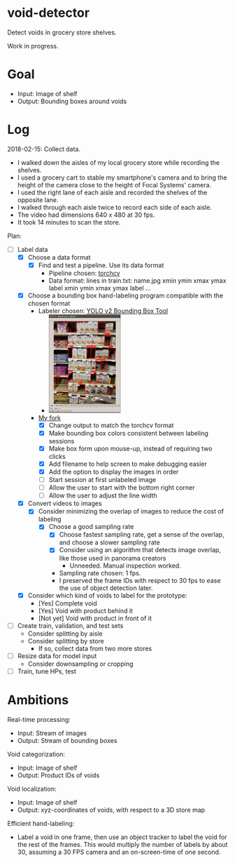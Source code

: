 # void-detector

Detect voids in grocery store shelves.

Work in progress.

# Goal

- Input: Image of shelf
- Output: Bounding boxes around voids

# Log

2018-02-15: Collect data.
- I walked down the aisles of my local grocery store while recording the shelves.
- I used a grocery cart to stable my smartphone's camera and to bring the height of the camera close to the height of Focal Systems' camera.
- I used the right lane of each aisle and recorded the shelves of the opposite lane.
- I walked through each aisle twice to record each side of each aisle.
- The video had dimensions 640 x 480 at 30 fps.
- It took 14 minutes to scan the store.

Plan:
- [ ] Label data
  - [x] Choose a data format
    - [x] Find and test a pipeline. Use its data format
      - Pipeline chosen: [torchcv](https://github.com/kuangliu/torchcv/)
      - Data format: lines in train.txt: name.jpg xmin ymin xmax ymax label xmin ymin xmax ymax label ...
  - [x] Choose a bounding box hand-labeling program compatible with the chosen format
    - Labeler chosen: [YOLO v2 Bounding Box Tool](https://github.com/Cartucho/yolo-boundingbox-labeler-GUI)
      - <img src="labeler.png" width="40%">
    - [My fork](https://github.com/MattKleinsmith/yolo-boundingbox-labeler-GUI/tree/patch-2)
        - [x] Change output to match the torchcv format
        - [x] Make bounding box colors consistent between labeling sessions
        - [x] Make box form upon mouse-up, instead of requiring two clicks
        - [x] Add filename to help screen to make debugging easier
        - [x] Add the option to display the images in order
        - [ ] Start session at first unlabeled image
        - [ ] Allow the user to start with the bottom right corner
        - [ ] Allow the user to adjust the line width
  - [x] Convert videos to images
    - [x] Consider minimizing the overlap of images to reduce the cost of labeling
      - [x] Choose a good sampling rate
        - [x] Choose fastest sampling rate, get a sense of the overlap, and choose a slower sampling rate
        - [x] Consider using an algorithm that detects image overlap, like those used in panorama creators
          - Unneeded. Manual inspection worked.
        - Sampling rate chosen: 1 fps.
        - I preserved the frame IDs with respect to 30 fps to ease the use of object detection later.
  - [x] Consider which kind of voids to label for the prototype:
    - [Yes] Complete void
    - [Yes] Void with product behind it
    - [Not yet] Void with product in front of it
- [ ] Create train, validation, and test sets
  - Consider splitting by aisle
  - Consider splitting by store
    - If so, collect data from two more stores
- [ ] Resize data for model input
  - Consider downsampling or cropping
- [ ] Train, tune HPs, test

# Ambitions

Real-time processing:
- Input: Stream of images
- Output: Stream of bounding boxes

Void categorization:
- Input: Image of shelf
- Output: Product IDs of voids

Void localization:
- Input: Image of shelf
- Output: xyz-coordinates of voids, with respect to a 3D store map

Efficient hand-labeling:
- Label a void in one frame, then use an object tracker to label the void for the rest of the frames. This would multiply the number of labels by about 30, assuming a 30 FPS camera and an on-screen-time of one second.
